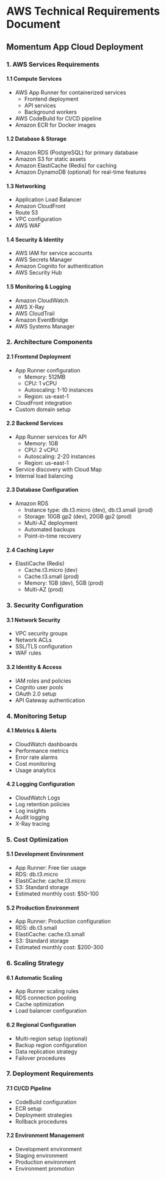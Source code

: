 # AWS Technical Requirements Document
## Momentum App Cloud Deployment

### 1. AWS Services Requirements

#### 1.1 Compute Services
- AWS App Runner for containerized services
  - Frontend deployment
  - API services
  - Background workers
- AWS CodeBuild for CI/CD pipeline
- Amazon ECR for Docker images

#### 1.2 Database & Storage
- Amazon RDS (PostgreSQL) for primary database
- Amazon S3 for static assets
- Amazon ElastiCache (Redis) for caching
- Amazon DynamoDB (optional) for real-time features

#### 1.3 Networking
- Application Load Balancer
- Amazon CloudFront
- Route 53
- VPC configuration
- AWS WAF

#### 1.4 Security & Identity
- AWS IAM for service accounts
- AWS Secrets Manager
- Amazon Cognito for authentication
- AWS Security Hub

#### 1.5 Monitoring & Logging
- Amazon CloudWatch
- AWS X-Ray
- AWS CloudTrail
- Amazon EventBridge
- AWS Systems Manager

### 2. Architecture Components

#### 2.1 Frontend Deployment
- App Runner configuration
  - Memory: 512MB
  - CPU: 1 vCPU
  - Autoscaling: 1-10 instances
  - Region: us-east-1
- CloudFront integration
- Custom domain setup

#### 2.2 Backend Services
- App Runner services for API
  - Memory: 1GB
  - CPU: 2 vCPU
  - Autoscaling: 2-20 instances
  - Region: us-east-1
- Service discovery with Cloud Map
- Internal load balancing

#### 2.3 Database Configuration
- Amazon RDS
  - Instance type: db.t3.micro (dev), db.t3.small (prod)
  - Storage: 10GB gp2 (dev), 20GB gp2 (prod)
  - Multi-AZ deployment
  - Automated backups
  - Point-in-time recovery

#### 2.4 Caching Layer
- ElastiCache (Redis)
  - Cache.t3.micro (dev)
  - Cache.t3.small (prod)
  - Memory: 1GB (dev), 5GB (prod)
  - Multi-AZ (prod)

### 3. Security Configuration

#### 3.1 Network Security
- VPC security groups
- Network ACLs
- SSL/TLS configuration
- WAF rules

#### 3.2 Identity & Access
- IAM roles and policies
- Cognito user pools
- OAuth 2.0 setup
- API Gateway authentication

### 4. Monitoring Setup

#### 4.1 Metrics & Alerts
- CloudWatch dashboards
- Performance metrics
- Error rate alarms
- Cost monitoring
- Usage analytics

#### 4.2 Logging Configuration
- CloudWatch Logs
- Log retention policies
- Log insights
- Audit logging
- X-Ray tracing

### 5. Cost Optimization

#### 5.1 Development Environment
- App Runner: Free tier usage
- RDS: db.t3.micro
- ElastiCache: cache.t3.micro
- S3: Standard storage
- Estimated monthly cost: $50-100

#### 5.2 Production Environment
- App Runner: Production configuration
- RDS: db.t3.small
- ElastiCache: cache.t3.small
- S3: Standard storage
- Estimated monthly cost: $200-300

### 6. Scaling Strategy

#### 6.1 Automatic Scaling
- App Runner scaling rules
- RDS connection pooling
- Cache optimization
- Load balancer configuration

#### 6.2 Regional Configuration
- Multi-region setup (optional)
- Backup region configuration
- Data replication strategy
- Failover procedures

### 7. Deployment Requirements

#### 7.1 CI/CD Pipeline
- CodeBuild configuration
- ECR setup
- Deployment strategies
- Rollback procedures

#### 7.2 Environment Management
- Development environment
- Staging environment
- Production environment
- Environment promotion 